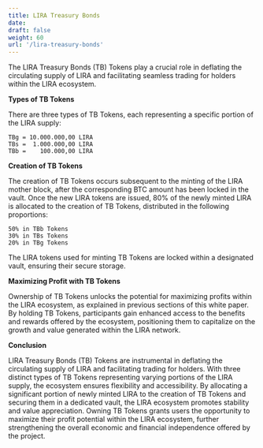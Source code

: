 ```yaml
---
title: LIRA Treasury Bonds
date:
draft: false
weight: 60
url: '/lira-treasury-bonds'
---
```


The LIRA Treasury Bonds (TB) Tokens play a crucial role in deflating
the circulating supply of LIRA and facilitating seamless trading for
holders within the LIRA ecosystem.

**Types of TB Tokens**

There are three types of TB Tokens, each
representing a specific portion of the LIRA supply:

    TBg = 10.000.000,00 LIRA
    TBs =  1.000.000,00 LIRA
    TBb =    100.000,00 LIRA

**Creation of TB Tokens**

The creation of TB Tokens occurs subsequent
to the minting of the LIRA mother block, after the corresponding BTC
amount has been locked in the vault. Once the new LIRA tokens are
issued, 80% of the newly minted LIRA is allocated to the creation of
TB Tokens, distributed in the following proportions:

    50% in TBb Tokens
    30% in TBs Tokens
    20% in TBg Tokens

The LIRA tokens used for minting TB Tokens are locked within a
designated vault, ensuring their secure storage.

**Maximizing Profit with TB Tokens**

Ownership of TB Tokens unlocks
the potential for maximizing profits within the LIRA ecosystem, as
explained in previous sections of this white paper. By holding TB
Tokens, participants gain enhanced access to the benefits and rewards
offered by the ecosystem, positioning them to capitalize on the growth
and value generated within the LIRA network.

**Conclusion**

LIRA Treasury Bonds (TB) Tokens are instrumental in
deflating the circulating supply of LIRA and facilitating trading for
holders. With three distinct types of TB Tokens representing varying
portions of the LIRA supply, the ecosystem ensures flexibility and
accessibility. By allocating a significant portion of newly minted
LIRA to the creation of TB Tokens and securing them in a dedicated
vault, the LIRA ecosystem promotes stability and value appreciation.
Owning TB Tokens grants users the opportunity to maximize their profit
potential within the LIRA ecosystem, further strengthening the overall
economic and financial independence offered by the project.
